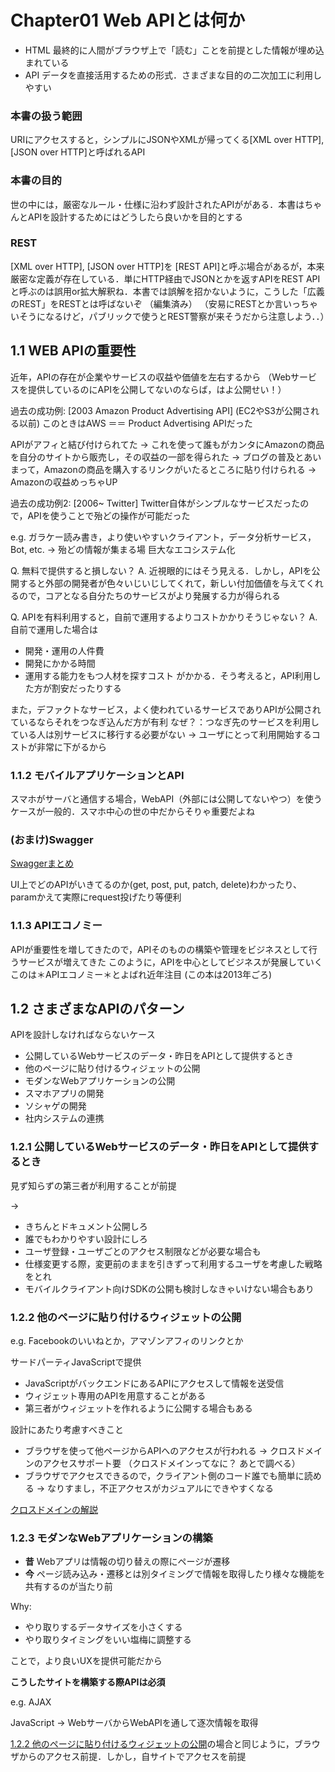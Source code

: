 # Chapter01 Web APIとは何か

- HTML 最終的に人間がブラウザ上で「読む」ことを前提とした情報が埋め込まれている
- API データを直接活用するための形式．さまざまな目的の二次加工に利用しやすい

### 本書の扱う範囲
URIにアクセスすると，シンプルにJSONやXMLが帰ってくる[XML over HTTP], [JSON over HTTP]と呼ばれるAPI

### 本書の目的
世の中には，厳密なルール・仕様に沿わず設計されたAPIががある．本書はちゃんとAPIを設計するためにはどうしたら良いかを目的とする

### REST
[XML over HTTP], [JSON over HTTP]を [REST API]と呼ぶ場合があるが，本来厳密な定義が存在している．単にHTTP経由でJSONとかを返すAPIをREST APIと呼ぶのは誤用or拡大解釈ね．本書では誤解を招かないように，こうした「広義のREST」をRESTとは呼ばないぞ （編集済み） 
（安易にRESTとか言いっちゃいそうになるけど，パブリックで使うとREST警察が来そうだから注意しよう．．）

## 1.1 WEB APIの重要性

近年，APIの存在が企業やサービスの収益や価値を左右するから
（Webサービスを提供しているのにAPIを公開してないのならば，はよ公開せい！）

過去の成功例: [2003 Amazon Product Advertising API] (EC2やS3が公開される以前)
このときはAWS ＝＝ Product Advertising APIだった

APIがアフィと結び付けられてた -> これを使って誰もがカンタにAmazonの商品を自分のサイトから販売し，その収益の一部を得られた -> ブログの普及とあいまって，Amazonの商品を購入するリンクがいたるところに貼り付けられる -> Amazonの収益めっちゃUP

過去の成功例2: [2006~ Twitter]
Twitter自体がシンプルなサービスだったので，APIを使うことで殆どの操作が可能だった

e.g. ガラケー読み書き，より使いやすいクライアント，データ分析サービス，Bot, etc.
-> 殆どの情報が集まる場 巨大なエコシステム化

Q. 無料で提供すると損しない？
A. 近視眼的にはそう見える．しかし，APIを公開すると外部の開発者が色々いじいじしてくれて，新しい付加価値を与えてくれるので，コアとなる自分たちのサービスがより発展する力が得られる

Q. APIを有料利用すると，自前で運用するよりコストかかりそうじゃない？
A. 自前で運用した場合は
- 開発・運用の人件費
- 開発にかかる時間
- 運用する能力をもつ人材を探すコスト
がかかる．そう考えると，API利用した方が割安だったりする

また，デファクトなサービス，よく使われているサービスでありAPIが公開されているならそれをつなぎ込んだ方が有利
なぜ？：つなぎ先のサービスを利用している人は別サービスに移行する必要がない -> ユーザにとって利用開始するコストが非常に下がるから

### 1.1.2 モバイルアプリケーションとAPI
スマホがサーバと通信する場合，WebAPI（外部には公開してないやつ）を使うケースが一般的．スマホ中心の世の中だからそりゃ重要だよね

### (おまけ)Swagger

[Swaggerまとめ](https://qiita.com/gcyata/items/342073fa7607fd4082bd)

UI上でどのAPIがいきてるのか(get, post, put, patch, delete)わかったり、paramかえて実際にrequest投げたり等便利

### 1.1.3 APIエコノミー
APIが重要性を増してきたので，APIそのものの構築や管理をビジネスとして行うサービスが増えてきた
このように，APIを中心としてビジネスが発展していくこのは＊APIエコノミー＊とよばれ近年注目 (この本は2013年ごろ) 

## 1.2 さまざまなAPIのパターン

APIを設計しなければならないケース
- 公開しているWebサービスのデータ・昨日をAPIとして提供するとき
- 他のページに貼り付けるウィジェットの公開
- モダンなWebアプリケーションの公開
- スマホアプリの開発
- ソシャゲの開発
- 社内システムの連携

### 1.2.1 公開しているWebサービスのデータ・昨日をAPIとして提供するとき
見ず知らずの第三者が利用することが前提

->

- きちんとドキュメント公開しろ
- 誰でもわかりやすい設計にしろ
- ユーザ登録・ユーザごとのアクセス制限などが必要な場合も
- 仕様変更する際，変更前のままを引きずって利用するユーザを考慮した戦略をとれ
- モバイルクライアント向けSDKの公開も検討しなきゃいけない場合もあり

### 1.2.2 他のページに貼り付けるウィジェットの公開
e.g. Facebookのいいねとか，アマゾンアフィのリンクとか

サードパーティJavaScriptで提供
- JavaScriptがバックエンドにあるAPIにアクセスして情報を送受信
- ウィジェット専用のAPIを用意することがある
- 第三者がウィジェットを作れるように公開する場合もある

設計にあたり考慮すべきこと
- ブラウザを使って他ページからAPIへのアクセスが行われる -> クロスドメインのアクセスサポート要
（クロスドメインってなに？ あとで調べる）
- ブラウザでアクセスできるので，クライアント側のコード誰でも簡単に読める -> なりすまし，不正アクセスがカジュアルにできやすくなる

[クロスドメインの解説](https://wa3.i-3-i.info/word15224.html)

### 1.2.3 モダンなWebアプリケーションの構築

- **昔** Webアプリは情報の切り替えの際にページが遷移
- **今** ページ読み込み・遷移とは別タイミングで情報を取得したり様々な機能を共有するのが当たり前

Why:<br>
- やり取りするデータサイズを小さくする
- やり取りタイミングをいい塩梅に調整する

ことで，より良いUXを提供可能だから

**こうしたサイトを構築する際APIは必須**

e.g. AJAX

JavaScript -> WebサーバからWebAPIを通して逐次情報を取得

[1.2.2 他のページに貼り付けるウィジェットの公開](https://github.com/ababa893/api_study/blob/master/ch01.md#122-%E4%BB%96%E3%81%AE%E3%83%9A%E3%83%BC%E3%82%B8%E3%81%AB%E8%B2%BC%E3%82%8A%E4%BB%98%E3%81%91%E3%82%8B%E3%82%A6%E3%82%A3%E3%82%B8%E3%82%A7%E3%83%83%E3%83%88%E3%81%AE%E5%85%AC%E9%96%8B)の場合と同じように，ブラウザからのアクセス前提．しかし，自サイトでアクセスを前提

